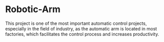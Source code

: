 # Robotic-Arm
This project is one of the most  important automatic control projects,  especially in the field of industry, as  the automatic arm is located in most  factories, which facilitates the control  process and increases productivity.

